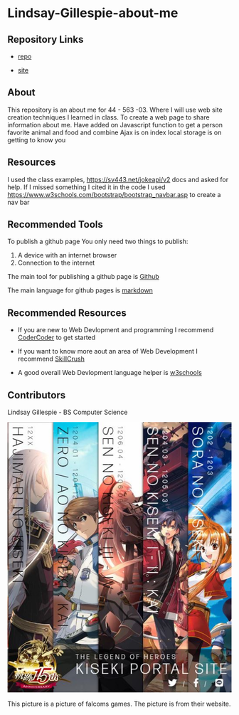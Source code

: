 # Lindsay-Gillespie-about-me
## Repository Links
* [repo](https://github.com/LinGill21/Lindsay-Gillespie-about-me)

* [site](https://lingill21.github.io/Lindsay-Gillespie-about-me/)

## About
This repository is an about me for 44 - 563 -03. Where I will use web site creation techniques I learned in class. To create a web
page to share information about me.
Have added on Javascript function to get a person favorite animal and food and combine
Ajax is on index
local storage is on getting to know you
## Resources
I used the class examples, https://sv443.net/jokeapi/v2 docs and asked for help.
If I missed something I cited it in the code
I used https://www.w3schools.com/bootstrap/bootstrap_navbar.asp to create a nav bar

## Recommended Tools
To publish a github page
You only need two things to publish:
1. A device with an internet browser
1. Connection to the internet

The main tool for publishing a github page is 
[Github](https://github.com)

The main language for github pages is 
[markdown](https://help.github.com/en/github/writing-on-github/basic-writing-and-formatting-syntax)

## Recommended Resources
* If you are new to Web Devlopment and programming I recommend 
[CoderCoder](https://coder-coder.com/learn-web-development)
to get started

* If you want to know more aout an area of Web Development I recommend 
[SkillCrush](https://skillcrush.com/2018/05/25/how-to-become-a-web-developer)

 * A good overall Web Devlopment language helper is 
[w3schools](https://www.w3schools.com)

## Contributors
Lindsay Gillespie - BS Computer Science

![vscode image](https://github.com/LinGill21/Lindsay-Gillespie-about-me/raw/master/Falcom.PNG "gamepicture")

This picture is a picture of falcoms games. The picture is from their website.



